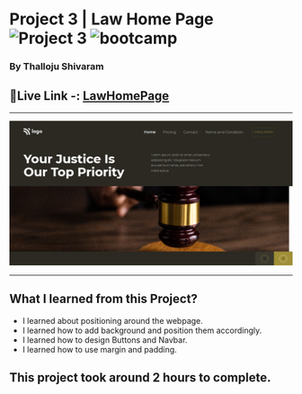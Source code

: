 

# Project 3 | Law Home Page ![Project 3](https://img.shields.io/badge/Project%20-3-green) ![bootcamp](https://img.shields.io/badge/JS-Bootcamp-yellow)

### By Thalloju Shivaram


## 🔗Live Link -: [LawHomePage](https://lawhom.netlify.app/)
 

---

![myproject](/Screenshot/law%20home%20page.png)

---



## What I learned from this Project?

- I learned about positioning around the webpage.
- I  learned how to add background and position them accordingly.
- I  learned how to design Buttons and Navbar.
- I  learned how to use margin and padding.
## This project took around 2 hours to complete.